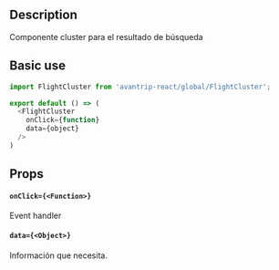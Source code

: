 ## Description
Componente cluster para el resultado de búsqueda

## Basic use

```javascript
import FlightCluster from 'avantrip-react/global/FlightCluster';

export default () => (
  <FlightCluster
    onClick={function}
    data={object}
  />
)
```

## Props

#### `onClick={<Function>}`
Event handler

#### `data={<Object>}`
Información que necesita.

